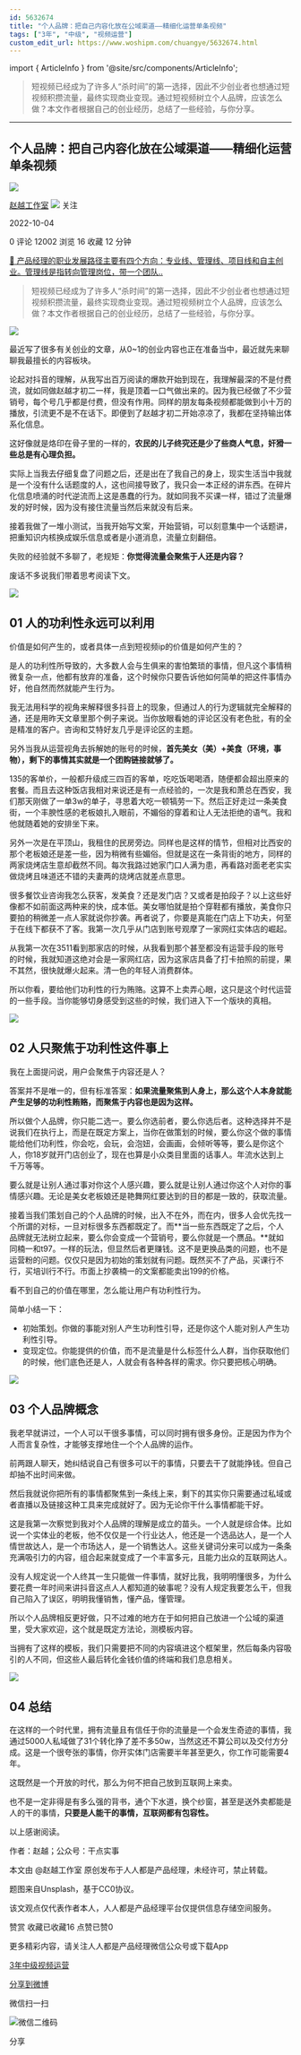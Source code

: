 ```yaml
---
id: 5632674
title: "个人品牌：把自己内容化放在公域渠道——精细化运营单条视频"
tags: ["3年", "中级", "视频运营"]
custom_edit_url: https://www.woshipm.com/chuangye/5632674.html
---
```

import { ArticleInfo } from '@site/src/components/ArticleInfo';

<ArticleInfo
    author="赵越工作室"
    authorLink="https://www.woshipm.com/u/1458436"
    published="2022-10-04"
    views={12002}
    comments={0}
    collects={16}
/>

> 短视频已经成为了许多人“杀时间”的第一选择，因此不少创业者也想通过短视频积攒流量，最终实现商业变现。通过短视频树立个人品牌，应该怎么做？本文作者根据自己的创业经历，总结了一些经验，与你分享。

---

## 个人品牌：把自己内容化放在公域渠道——精细化运营单条视频

[![](https://static.woshipm.com/APP_U_202209_20220901001029_6681.jpg?imageView2/1/w/72/h/72/q/100)](https://www.woshipm.com/u/1458436)

[赵越工作室](https://www.woshipm.com/u/1458436) ![](https://static.woshipm.com/tag/1121_1@2x.png) 关注

2022-10-04

0 评论 12002 浏览 16 收藏 12 分钟

[🔗 产品经理的职业发展路径主要有四个方向：专业线、管理线、项目线和自主创业。管理线是指转向管理岗位，带一个团队..](https://ke.qidianla.com/courses/90pm)

> 短视频已经成为了许多人“杀时间”的第一选择，因此不少创业者也想通过短视频积攒流量，最终实现商业变现。通过短视频树立个人品牌，应该怎么做？本文作者根据自己的创业经历，总结了一些经验，与你分享。

![](https://image.woshipm.com/wp-files/2022/10/eR5ZPwaut9ZxoW5qooGV.jpg)

最近写了很多有关创业的文章，从0~1的创业内容也正在准备当中，最近就先来聊聊我最擅长的内容板块。

论起对抖音的理解，从我写出百万阅读的爆款开始到现在，我理解最深的不是付费流，就如同做赵越才初二一样，我是顶着一口气做出来的。因为我已经做了不少营销号，每个号几乎都是付费，但没有作用。同样的朋友每条视频都能做到小十万的播放，引流更不是不在话下。即便到了赵越才初二开始凉凉了，我都在坚持输出体系化信息。

这好像就是烙印在骨子里的一样的，**农民的儿子终究还是少了些商人气息，奸猾一些总是有心理负担。**

实际上当我去仔细复盘了问题之后，还是出在了我自己的身上，现实生活当中我就是一个没有什么话题度的人，这也间接导致了，我只会一本正经的讲东西。在碎片化信息喷涌的时代逆流而上这是愚蠢的行为。就如同我不买课一样，错过了流量爆发的好时候，因为没有接住流量当然后来就没有后来。

接着我做了一堆小测试，当我开始写文案，开始营销，可以刻意集中一个话题讲，把重知识内核换成娱乐信息或者是小道消息，流量立刻翻倍。

失败的经验就不多聊了，老规矩：**你觉得流量会聚焦于人还是内容？**

废话不多说我们带着思考阅读下文。

![](https://image.woshipm.com/wp-files/2022/10/YaksVysxcFRLfWWSTctr.jpeg)

## 01 人的功利性永远可以利用

价值是如何产生的，或者具体一点到短视频ip的价值是如何产生的？

是人的功利性所导致的，大多数人会与生俱来的害怕繁琐的事情，但凡这个事情稍微复杂一点，他都有放弃的准备，这个时候你只要告诉他如何简单的把这件事情办好，他自然而然就能产生行为。

我无法用科学的视角来解释很多抖音上的现象，但通过人的行为逻辑就完全解释的通，还是用昨天文章里那个例子来说。当你放眼看她的评论区没有老色批，有的全是精准的客户。咨询和艾特好友几乎是评论区的主题。

另外当我从运营视角去拆解她的账号的时候，**首先美女（美）+美食（环境，事物），剩下的事情其实就是一个团购链接就够了。**

135的客单价，一般都升级成三四百的客单，吃吃饭喝喝酒，随便都会超出原来的套餐。而且去这种饭店我相对来说还是有一点经验的，一次是我和萧总在西安，我们那天刚做了一单3w的单子，寻思着大吃一顿犒劳一下。然后正好走过一条美食街，一个丰腴性感的老板娘扎入眼前，不媚俗的穿着和让人无法拒绝的语气。我和他就随着她的安排坐下来。

另外一次是在平顶山，我租住的民房旁边。同样也是这样的情节，但相对比西安的那个老板娘还是差一些，因为稍微有些媚俗。但就是这在一条背街的地方，同样的两家烧烤店生意却截然不同。每次我路过她家门口人满为患，再看路对面老老实实做烧烤且味道还不错的夫妻两的烧烤店就差点意思。

很多餐饮业咨询我怎么获客，发美食？还是发门店？又或者是拍段子？以上这些好像都不如前面这两种来的快，成本低。美女哪怕就是拍个穿鞋都有播放，美食你只要拍的稍微差一点人家就说你抄袭。再者说了，你要是真能在门店上下功夫，何至于在线下都获不了客。我第一次几乎从门店到账号观摩了一家网红实体店的崛起。

从我第一次在3511看到那家店的时候，从我看到那个甚至都没有运营手段的账号的时候，我就知道这绝对会是一家网红店，因为这家店具备了打卡拍照的前提，果不其然，很快就爆火起来。清一色的年轻人消费群体。

所以你看，要给他们功利性的行为贿赂。这算不上卖弄心眼，这只是这个时代运营的一些手段。当你能够切身感受到这些的时候，我们进入下一个版块的真相。

![](https://image.woshipm.com/wp-files/2022/10/xWSs9WGKLjXuR8BOVrai.jpeg)

## 02 人只聚焦于功利性这件事上

我在上面提问说，用户会聚焦于内容还是人？

答案并不是唯一的，但有标准答案：**如果流量聚焦到人身上，那么这个人本身就能产生足够的功利性贿赂，而聚焦于内容也是因为这样。**

所以做个人品牌，你只能二选一。要么你选前者，要么你选后者。这种选择并不是说我们在执行上，而是在既定方案上，当你在做策划的时候，要么你这个做的事情能给他们功利性，你会吃，会玩，会泡妞，会画画，会倾听等等，要么是你这个人，你18岁就开门店创业了，现在也算是小众类目里面的话事人。年流水达到上千万等等。

要么就是让别人通过事对你这个人感兴趣，要么就是让别人通过你这个人对你的事情感兴趣。无论是美女老板娘还是艳舞网红要达到的目的都是一致的，获取流量。

接着当我们策划自己的个人品牌的时候，出入不在外，而在内，很多人会优先找一个所谓的对标，一旦对标很多东西都既定了。而**当一些东西既定了之后，个人品牌就无法树立起来，要么你会变成一个营销号，要么你就是一个赝品。**就如同楠一和t97。一样的玩法，但显然后者更赚钱。这不是更换品类的问题，也不是运营粉的问题。仅仅只是因为初始的策划就有问题。既然买不了产品，买课行不行，买培训行不行。市面上抄袭楠一的文案都能卖出199的价格。

看不到自己的价值在哪里，怎么能让用户有功利性行为。

简单小结一下：

*   初始策划。你做的事能对别人产生功利性引导，还是你这个人能对别人产生功利性引导。
*   变现定位。你能提供的价值，而不是流量是什么标签什么人群，当你获取他们的时候，他们底色还是人，人就会有各种各样的需求。你只要把核心明确。

![](https://image.woshipm.com/wp-files/2022/10/LzLJsTxS9uBHz1pNBMHF.jpeg)

## 03 个人品牌概念

我老早就讲过，一个人可以干很多事情，可以同时拥有很多身份。正是因为作为个人而言复杂性，才能够支撑地住一个个人品牌的运作。

前两跟人聊天，她纠结说自己有很多可以干的事情，只要去干了就能挣钱。但自己却抽不出时间来做。

然后我就说你把所有的事情都聚焦到一条线上来，剩下的其实你只需要通过私域或者直播以及链接这种工具来完成就好了。因为无论你干什么事情都能干好。

这是我第一次察觉到我对个人品牌的理解是成立的苗头。一个人就是综合体。比如说一个实体业的老板，他不仅仅是一个行业达人，他还是一个选品达人，是一个人情世故达人，是一个市场达人，是一个销售达人。这些关键词分来可以成为一条条充满吸引力的内容，组合起来就变成了一个丰富多元，且能力出众的互联网达人。

没有人规定说一个人终其一生只能做一件事情，就好比我，我明明懂很多，为什么要花费一年时间来讲抖音这点人人都知道的破事呢？没有人规定我要怎么干，但我自己陷入了误区，明明我懂销售，懂产品，懂管理。

所以个人品牌相反更好做，只不过难的地方在于如何把自己放进一个公域的渠道里，受大家欢迎，这个就是既定方法论，测模板内容。

当拥有了这样的模板，我们只需要把不同的内容填进这个框架里，然后每条内容吸引的人不同，但这些人最后转化金钱价值的终端和我们息息相关。

![](https://image.woshipm.com/wp-files/2022/10/8vCTw3knUNtDzu75jaDh.jpeg)

## 04 总结

在这样的一个时代里，拥有流量且有信任于你的流量是一个会发生奇迹的事情，我通过5000人私域做了31个转化挣了差不多50w，当然这还不算公司以及交付方分成。这是一个很夸张的事情，你开实体门店需要半年甚至更久，你工作可能需要4年。

这既然是一个开放的时代，那么为何不把自己放到互联网上来卖。

也不是一定非得是有多么强的背书，通个下水道，换个纱窗，甚至是送外卖都能是人的干的事情，**只要是人能干的事情，互联网都有包容性。**

以上感谢阅读。

作者：赵越；公众号：干点实事

本文由 @赵越工作室 原创发布于人人都是产品经理，未经许可，禁止转载。

题图来自Unsplash，基于CC0协议。

该文观点仅代表作者本人，人人都是产品经理平台仅提供信息存储空间服务。

赞赏 收藏已收藏16 点赞已赞0

更多精彩内容，请关注人人都是产品经理微信公众号或下载App

[3年](https://www.woshipm.com/tag/3%e5%b9%b4)[中级](https://www.woshipm.com/tag/%e4%b8%ad%e7%ba%a7)[视频运营](https://www.woshipm.com/tag/%e8%a7%86%e9%a2%91%e8%bf%90%e8%90%a5)

[分享到微博](https://service.weibo.com/share/share.php?appkey=2775287854&title=个人品牌：把自己内容化放在公域渠道——精细化运营单条视频&url=https://www.woshipm.com/chuangye/5632674.html&pic=https://image.woshipm.com/wp-files/2022/10/eR5ZPwaut9ZxoW5qooGV.jpg)

微信扫一扫

![微信二维码](https://api.pwmqr.com/qrcode/create/?url=https://www.woshipm.com/chuangye/5632674.html)

分享